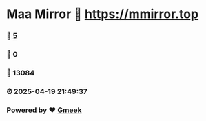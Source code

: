 # Maa Mirror :link: https://mmirror.top 
### :page_facing_up: [5](https://mmirror.top/tag.html) 
### :speech_balloon: 0 
### :hibiscus: 13084 
### :alarm_clock: 2025-04-19 21:49:37 
### Powered by :heart: [Gmeek](https://github.com/Meekdai/Gmeek)
